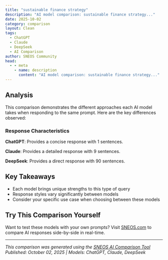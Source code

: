 ```yaml
---
title: "sustainable finance strategy"
description: "AI model comparison: sustainable finance strategy..."
date: 2025-10-02
category: comparison
layout: Clean
tags:
  - ChatGPT
  - Claude
  - DeepSeek
  - AI Comparison
author: SNEOS Community
head:
  - - meta
    - name: description
      content: "AI model comparison: sustainable finance strategy..."
---
```


<ChatComparison
  title="sustainable finance strategy"
  prompt="sustainable finance strategy"
  :responses='{
    "ChatGPT": "A sustainable finance strategy refers to a comprehensive approach employed by individuals, corporations, or governments to align financial practices with sustainability goals. The aim is to create economic value while promoting environmental stewardship, social equity, and long-term viability in the following areas:\n\n### Key Components of a Sustainable Finance Strategy\n\n1. **Investment in Sustainable Projects**:\n   - Prioritize capital allocation to initiatives that promote renewable energy, green technology, sustainable agriculture, and infrastructure that supports low-carbon economies.\n\n2. **Risk Assessment and Management**:\n   - Integrate environmental, social, and governance (ESG) factors into risk assessment processes. Understand how climate change and sustainability issues can impact financial performance and long-term viability.\n\n3. **Development of Sustainable Financial Products**:\n   - Create and offer financial products that support sustainability initiatives, such as green bonds, sustainability-linked loans, and ESG-focused funds.\n\n4. **Transparency and Reporting**:\n   - Implement robust reporting frameworks that disclose sustainability performance, adhere to global standards (e.g., GRI, SASB, TCFD), and embrace transparency regarding financial and sustainability goals.\n\n5. **Stakeholder Engagement**:\n   - Engage with stakeholders, including investors, customers, and communities, to understand their sustainability concerns and expectations. Foster a collaborative approach in decision-making and strategy development.\n\n6. **Regulatory Compliance and Advocacy**:\n   - Ensure compliance with existing regulations related to sustainability and advocate for policies that facilitate sustainable finance. Stay ahead of evolving regulations in the finance and sustainability sectors.\n\n7. **Capacity Building and Education**:\n   - Invest in training and education for employees to build awareness and expertise in sustainable finance practices. Foster a culture that values sustainability within the organization.\n\n8. **Partnerships and Collaborations**:\n   - Collaborate with NGOs, governmental bodies, and other businesses to create synergies in achieving sustainability goals and enhancing the effectiveness of financial strategies.\n\n9. **Impact Measurement and Evaluation**:\n   - Develop metrics to measure the environmental and social impact of investments and financing decisions. Create systems for reporting on these impacts to stakeholders.\n\n10. **Long-term Value Creation**:\n    - Shift from short-term profit motives to a long-term perspective that aligns financial success with societal and environmental well-being. Prioritize companies and projects that demonstrate a commitment to sustainable growth.\n\n### Implementation Steps\n\n1. **Define Goals**: Set specific, measurable, achievable, relevant, and time-bound (SMART) goals for sustainability in finance.\n  \n2. **Conduct Assessments**: Assess current financial practices and identify areas needing improvement in terms of sustainability.\n  \n3. **Develop a Roadmap**: Create a detailed implementation plan specifying actions, timelines, and responsibilities.\n\n4. **Engage Stakeholders**: Involve key stakeholders in the strategy formulation process to ensure buy-in and comprehensive perspectives.\n\n5. **Monitor and Evaluate**: Regularly track progress against goals, and adjust the strategy as necessary based on performance data and emerging trends.\n\n6. **Communicate Progress**: Report on achievements and challenges related to the sustainable finance strategy to all stakeholders to build trust and accountability.\n\n### Conclusion\nA sustainable finance strategy is essential for addressing the challenges posed by climate change and social inequity while fostering economic growth. Organizations adopting such strategies can enhance their reputation, mitigate risks, and capitalize on new opportunities for innovation and investment.",
    "Claude": "# Sustainable Finance Strategy\n\n## Core Components\n\n### **1. ESG Integration**\n- **Environmental**: Climate risk assessment, carbon footprint reduction, green investments\n- **Social**: Community impact, labor practices, diversity and inclusion\n- **Governance**: Ethical leadership, transparency, stakeholder engagement\n\n### **2. Strategic Framework**\n\n#### **Assessment Phase**\n- Current sustainability baseline analysis\n- Risk and opportunity identification\n- Stakeholder mapping and materiality assessment\n- Regulatory compliance review\n\n#### **Goal Setting**\n- Science-based targets (SBTs)\n- Net-zero commitments\n- SDG alignment\n- KPI development and tracking\n\n### **3. Implementation Strategies**\n\n#### **Investment Approaches**\n- **ESG Screening**: Negative/positive screening\n- **Thematic Investing**: Clean energy, sustainable agriculture, water management\n- **Impact Investing**: Measurable positive outcomes\n- **Green Bonds**: Climate and environmental projects\n\n#### **Risk Management**\n- Climate scenario analysis\n- Transition risk assessment\n- Physical risk evaluation\n- Stranded asset identification\n\n### **4. Financing Mechanisms**\n\n#### **Green Finance Products**\n- Green loans and mortgages\n- Sustainability-linked bonds\n- Carbon credits and offsets\n- Blended finance structures\n\n#### **Innovation Funding**\n- Clean technology ventures\n- Circular economy initiatives\n- Nature-based solutions\n- Digital sustainability platforms\n\n### **5. Measurement \u0026 Reporting**\n\n#### **Key Metrics**\n- Carbon intensity reduction\n- Renewable energy percentage\n- Sustainable revenue growth\n- Social impact indicators\n\n#### **Disclosure Standards**\n- TCFD recommendations\n- GRI standards\n- SASB frameworks\n- EU Taxonomy compliance\n\n## Benefits\n\n### **Financial Returns**\n- Risk mitigation and resilience\n- Access to growing sustainable markets\n- Lower cost of capital\n- Enhanced investor appeal\n\n### **Strategic Advantages**\n- Brand differentiation\n- Regulatory preparedness\n- Talent attraction\n- Stakeholder trust\n\n## Implementation Roadmap\n\n1. **Year 1**: Assessment, strategy development, pilot programs\n2. **Year 2-3**: Scale implementation, partnership building\n3. **Year 4-5**: Performance optimization, market leadership\n\nWould you like me to elaborate on any specific aspect of sustainable finance strategy?",
    "DeepSeek": "Of course. Here is a comprehensive overview of a **Sustainable Finance Strategy**, broken down into its core components, drivers, and implementation steps.\n\n### What is a Sustainable Finance Strategy?\n\nA **Sustainable Finance Strategy** is a comprehensive plan that integrates Environmental, Social, and Governance (ESG) criteria into a company\u0027s or financial institution\u0027s financial decision-making, products, and risk management processes. It\u0027s not just about \u0022green\u0022 projects; it\u0027s a fundamental shift in how capital is allocated to support long-term value creation while addressing global challenges like climate change and social inequality.\n\n---\n\n### Core Components of a Robust Sustainable Finance Strategy\n\nA successful strategy is built on several interconnected pillars:\n\n**1. Governance \u0026 Leadership:**\n*   **Board \u0026 C-Suite Commitment:** The board and senior management must champion the strategy, setting clear goals and accountability.\n*   **Integration into Policies:** Embed ESG considerations into existing credit, investment, and risk management policies.\n*   **Clear Roles \u0026 Responsibilities:** Designate a team or individual (e.g., Chief Sustainability Officer) to oversee implementation.\n\n**2. ESG Integration \u0026 Risk Management:**\n*   **ESG Risk Assessment:** Systematically identify, assess, and manage ESG-related risks (e.g., climate-related physical and transition risks, supply chain labor issues, data privacy breaches).\n*   **Due Diligence:** Incorporate ESG factors into the due diligence process for all investments and loans.\n*   **Scenario Analysis:** Use tools like climate scenario analysis to understand the potential financial impact of different future states.\n\n**3. Product \u0026 Service Innovation:**\n*   **Green Bonds/Loans:** Raise capital for specifically defined environmental projects (e.g., renewable energy, energy efficiency).\n*   **Social Bonds:** Finance projects with positive social outcomes (e.g., affordable housing, healthcare, education).\n*   **Sustainability-Linked Bonds/Loans (SLBs/SLLs):** General-purpose instruments where the financial terms (like interest rate) are tied to the achievement of predefined ESG performance targets (e.g., reducing carbon emissions).\n*   **ESG Funds \u0026 ETFs:** Offer investment products that screen for companies based on their ESG performance.\n\n**4. Transparency \u0026 Reporting:**\n*   **Adopt Frameworks:** Use globally recognized frameworks like the **Task Force on Climate-related Financial Disclosures (TCFD)**, **International Sustainability Standards Board (ISSB)**, and the **EU\u0027s Sustainable Finance Disclosure Regulation (SFDR)**.\n*   **Annual Reporting:** Publish detailed sustainability reports alongside annual financial reports.\n*   **Data Integrity:** Ensure the data used for reporting is accurate, verifiable, and comparable.\n\n**5. Stakeholder Engagement:**\n*   **Investors:** Proactively communicate the strategy to address the growing demand for sustainable investments.\n*   **Clients \u0026 Customers:** Develop products that meet their sustainability preferences and help them transition.\n*   **Regulators:** Stay ahead of and comply with evolving regulations (e.g., EU Taxonomy).\n*   **Employees:** Engage and train staff to foster a culture of sustainability.\n\n---\n\n### Key Drivers for Adopting a Sustainable Finance Strategy\n\n| Driver | Description |\n| :--- | :--- |\n| **Risk Management** | Proactively managing ESG risks (climate change, resource scarcity, social unrest) that can lead to significant financial losses. |\n| **Investor Demand** | Growing pressure from institutional investors (like BlackRock) and asset owners who see ESG performance as a proxy for good management and long-term resilience. |\n| **Regulatory Pressure** | Governments and regulators worldwide are mandating ESG disclosures and promoting sustainable finance (e.g., EU Green Deal, SFDR, TCFD adoption). |\n| **Competitive Advantage** | Attracting top talent, winning contracts with ESG-minded clients, and enhancing brand reputation and customer loyalty. |\n| **Financial Performance** | Evidence shows that companies with strong ESG profiles can have lower costs of capital, better operational performance, and are more resilient during market downturns. |\n| **Access to Capital** | The rapidly growing market for green and sustainable bonds provides a new and often cheaper source of funding. |\n\n---\n\n### A Step-by-Step Implementation Plan\n\n**Phase 1: Foundation \u0026 Assessment (3-6 months)**\n1.  **Secure Leadership Buy-in:** Present the business case to the board and C-suite.\n2.  **Conduct a Materiality Assessment:** Identify the ESG issues most critical to your business and stakeholders.\n3.  **Benchmark \u0026 Gap Analysis:** Compare your current practices against competitors and industry best practices.\n\n**Phase 2: Strategy Development (6-9 months)**\n4.  **Set Ambitious but Realistic Goals:** Define clear, measurable, and time-bound targets (e.g., \u0022Achieve net-zero financed emissions by 2050,\u0022 \u0022Increase green lending to 30% of portfolio by 2030\u0022).\n5.  **Develop a Financing Framework:** Create the formal framework for issuing green, social, or sustainability-linked instruments. This often requires external review (Second Party Opinion).\n6.  **Integrate into Policies:** Update credit, investment, and risk manuals to include ESG criteria.\n\n**Phase 3: Execution \u0026 Integration (Ongoing)**\n7.  **Launch Products \u0026 Transactions:** Execute the first green bond, SLL, or ESG fund.\n8.  **Train Employees:** Roll out training programs for relationship managers, risk analysts, and investment teams.\n9.  **Embed in Culture:** Use internal communications and incentives to make sustainability a core part of the corporate DNA.\n\n**Phase 4: Monitoring \u0026 Reporting (Ongoing)**\n10. **Track Performance:** Monitor progress against your goals using Key Performance Indicators (KPIs).\n11. **Report Transparently:** Publish annual sustainability reports and TCFD-aligned disclosures.\n12. **Review \u0026 Adapt:** Continuously refine the strategy based on performance, new regulations, and stakeholder feedback.\n\n---\n\n### Common Challenges \u0026 Pitfalls\n\n*   **Greenwashing:** Making misleading claims about the sustainability of products or performance. This can destroy reputation and lead to regulatory fines. **Mitigation:** Be transparent, use robust frameworks, and seek external verification.\n*   **Data Availability \u0026 Quality:** ESG data can be inconsistent and difficult to compare. **Mitigation:** Invest in data management systems and engage with portfolio companies to improve their reporting.\n*   **Lack of Standardization:** While frameworks are converging, definitions (e.g., what is \u0022green\u0022) can still vary. **Mitigation:** Adopt the most stringent and widely accepted standards (e.g., EU Taxonomy).\n*   **Short-termism:** Balancing long-term sustainability goals with quarterly earnings pressure. **Mitigation:** Clearly articulate the long-term financial benefits to investors.\n\n### Conclusion\n\nA Sustainable Finance Strategy is no longer a niche or \u0022nice-to-have\u0022 initiative. It is a critical component of modern corporate and financial strategy, essential for managing risk, securing capital, and ensuring long-term viability in a world increasingly defined by environmental and social challenges. A well-executed strategy turns these challenges into opportunities for growth and innovation."
  }'
  published-date="09:37"
/>

## Analysis

This comparison demonstrates the different approaches each AI model takes when responding to the same prompt. Here are the key differences observed:

### Response Characteristics

**ChatGPT**: Provides a concise response with 1 sentences. 

**Claude**: Provides a detailed response with 9 sentences. 

**DeepSeek**: Provides a direct response with 90 sentences. 

## Key Takeaways

- Each model brings unique strengths to this type of query
- Response styles vary significantly between models
- Consider your specific use case when choosing between these models

## Try This Comparison Yourself

Want to test these models with your own prompts? Visit [SNEOS.com](https://sneos.com) to compare AI responses side-by-side in real-time.

---

*This comparison was generated using the [SNEOS AI Comparison Tool](https://sneos.com)*
*Published: October 02, 2025 | Models: ChatGPT, Claude, DeepSeek*
